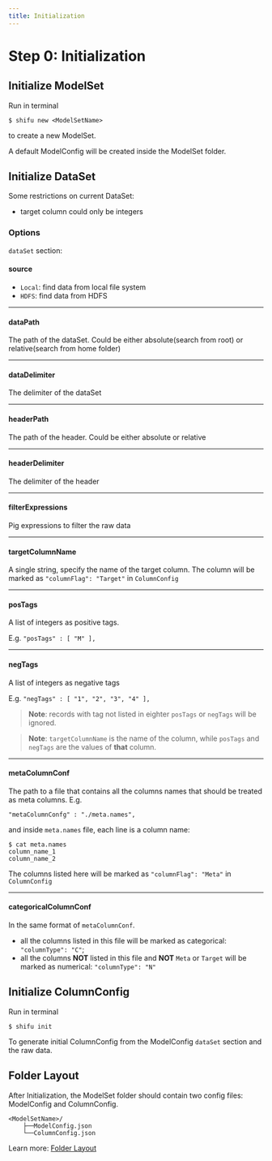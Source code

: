 ```yaml
---
title: Initialization
---
```


Step 0: Initialization
======================

Initialize ModelSet
-------------------

Run in terminal

    $ shifu new <ModelSetName>

to create a new ModelSet. 

A default ModelConfig will be created inside the ModelSet folder.


Initialize DataSet
------------------

Some restrictions on current DataSet:

* target column could only be integers


### Options

``dataSet`` section:

#### source 

* ``Local``: find data from local file system
* ``HDFS``: find data from HDFS

* * *

#### dataPath

The path of the dataSet. Could be either absolute(search from root) or relative(search from home folder)

* * *

#### dataDelimiter

The delimiter of the dataSet

* * *

#### headerPath

The path of the header. Could be either absolute or relative

* * *

#### headerDelimiter

The delimiter of the header

* * *

#### filterExpressions

Pig expressions to filter the raw data

* * *

#### targetColumnName

A single string, specify the name of the target column. The column will be marked as ``"columnFlag": "Target"`` in ``ColumnConfig``

* * *

#### posTags

A list of integers as positive tags.

E.g. ``"posTags" : [ "M" ],``

* * *

#### negTags

A list of integers as negative tags

E.g. ``"negTags" : [ "1", "2", "3", "4" ],``

> **Note**: records with tag not listed in eighter ``posTags`` or ``negTags`` will be ignored.

> **Note**: ``targetColumnName`` is the name of the column, while ``posTags`` and ``negTags`` are the values of **that** column.


* * *


#### metaColumnConf

The path to a file that contains all the columns names that should be treated as meta columns. E.g.

    "metaColumnConfg" : "./meta.names",

and inside ``meta.names`` file, each line is a column name:

    $ cat meta.names
    column_name_1
    column_name_2

The columns listed here will be marked as ``"columnFlag": "Meta"`` in ``ColumnConfig``

* * *

#### categoricalColumnConf

In the same format of ``metaColumnConf``.

* all the columns listed in this file will be marked as categorical: ``"columnType": "C"``; 
* all the columns **NOT** listed in this file and **NOT** ``Meta`` or ``Target`` will be marked as numerical: ``"columnType": "N"`` 



Initialize ColumnConfig
-----------------------

Run in terminal

    $ shifu init

To generate initial ColumnConfig from the ModelConfig ``dataSet`` section and the raw data.

Folder Layout
-------------

After Initialization, the ModelSet folder should contain two config files: ModelConfig and ColumnConfig. 

    <ModelSetName>/
        ├──ModelConfig.json
        └──ColumnConfig.json

Learn more: [Folder Layout](/docs/stable/guide/layout)